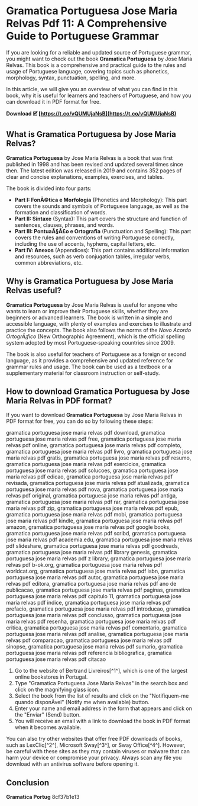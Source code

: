 # Gramatica Portuguesa Jose Maria Relvas Pdf 11: A Comprehensive Guide to Portuguese Grammar
  
If you are looking for a reliable and updated source of Portuguese grammar, you might want to check out the book **Gramatica Portuguesa** by Jose Maria Relvas. This book is a comprehensive and practical guide to the rules and usage of Portuguese language, covering topics such as phonetics, morphology, syntax, punctuation, spelling, and more.
  
In this article, we will give you an overview of what you can find in this book, why it is useful for learners and teachers of Portuguese, and how you can download it in PDF format for free.
 
**Download 🗹 [https://t.co/vQUMUjaNsB](https://t.co/vQUMUjaNsB)**


  
## What is Gramatica Portuguesa by Jose Maria Relvas?
  
**Gramatica Portuguesa** by Jose Maria Relvas is a book that was first published in 1998 and has been revised and updated several times since then. The latest edition was released in 2019 and contains 352 pages of clear and concise explanations, examples, exercises, and tables.
  
The book is divided into four parts:
  
- **Part I: FonÃ©tica e Morfologia** (Phonetics and Morphology): This part covers the sounds and symbols of Portuguese language, as well as the formation and classification of words.
- **Part II: Sintaxe** (Syntax): This part covers the structure and function of sentences, clauses, phrases, and words.
- **Part III: PontuaÃ§Ã£o e Ortografia** (Punctuation and Spelling): This part covers the rules and conventions of writing Portuguese correctly, including the use of accents, hyphens, capital letters, etc.
- **Part IV: Anexos** (Appendices): This part contains additional information and resources, such as verb conjugation tables, irregular verbs, common abbreviations, etc.

## Why is Gramatica Portuguesa by Jose Maria Relvas useful?
  
**Gramatica Portuguesa** by Jose Maria Relvas is useful for anyone who wants to learn or improve their Portuguese skills, whether they are beginners or advanced learners. The book is written in a simple and accessible language, with plenty of examples and exercises to illustrate and practice the concepts. The book also follows the norms of the *Novo Acordo OrtogrÃ¡fico* (New Orthographic Agreement), which is the official spelling system adopted by most Portuguese-speaking countries since 2009.
  
The book is also useful for teachers of Portuguese as a foreign or second language, as it provides a comprehensive and updated reference for grammar rules and usage. The book can be used as a textbook or a supplementary material for classroom instruction or self-study.
  
## How to download Gramatica Portuguesa by Jose Maria Relvas in PDF format?
  
If you want to download **Gramatica Portuguesa** by Jose Maria Relvas in PDF format for free, you can do so by following these steps:
 
gramatica portuguesa jose maria relvas pdf download,  gramatica portuguesa jose maria relvas pdf free,  gramatica portuguesa jose maria relvas pdf online,  gramatica portuguesa jose maria relvas pdf completo,  gramatica portuguesa jose maria relvas pdf livro,  gramatica portuguesa jose maria relvas pdf gratis,  gramatica portuguesa jose maria relvas pdf resumo,  gramatica portuguesa jose maria relvas pdf exercicios,  gramatica portuguesa jose maria relvas pdf solucoes,  gramatica portuguesa jose maria relvas pdf edicao,  gramatica portuguesa jose maria relvas pdf revisada,  gramatica portuguesa jose maria relvas pdf atualizada,  gramatica portuguesa jose maria relvas pdf nova,  gramatica portuguesa jose maria relvas pdf original,  gramatica portuguesa jose maria relvas pdf antiga,  gramatica portuguesa jose maria relvas pdf rar,  gramatica portuguesa jose maria relvas pdf zip,  gramatica portuguesa jose maria relvas pdf epub,  gramatica portuguesa jose maria relvas pdf mobi,  gramatica portuguesa jose maria relvas pdf kindle,  gramatica portuguesa jose maria relvas pdf amazon,  gramatica portuguesa jose maria relvas pdf google books,  gramatica portuguesa jose maria relvas pdf scribd,  gramatica portuguesa jose maria relvas pdf academia.edu,  gramatica portuguesa jose maria relvas pdf slideshare,  gramatica portuguesa jose maria relvas pdf goodreads,  gramatica portuguesa jose maria relvas pdf library genesis,  gramatica portuguesa jose maria relvas pdf z library,  gramatica portuguesa jose maria relvas pdf b-ok.org,  gramatica portuguesa jose maria relvas pdf worldcat.org,  gramatica portuguesa jose maria relvas pdf isbn,  gramatica portuguesa jose maria relvas pdf autor,  gramatica portuguesa jose maria relvas pdf editora,  gramatica portuguesa jose maria relvas pdf ano de publicacao,  gramatica portuguesa jose maria relvas pdf paginas,  gramatica portuguesa jose maria relvas pdf capitulo 11,  gramatica portuguesa jose maria relvas pdf indice,  gramatica portuguesa jose maria relvas pdf prefacio,  gramatica portuguesa jose maria relvas pdf introducao,  gramatica portuguesa jose maria relvas pdf conclusao,  gramatica portuguesa jose maria relvas pdf resenha,  gramatica portuguesa jose maria relvas pdf critica,  gramatica portuguesa jose maria relvas pdf comentario,  gramatica portuguesa jose maria relvas pdf analise,  gramatica portuguesa jose maria relvas pdf comparacao,  gramatica portuguesa jose maria relvas pdf sinopse,  gramatica portuguesa jose maria relvas pdf sumario,  gramatica portuguesa jose maria relvas pdf referencia bibliografica,  gramatica portuguesa jose maria relvas pdf citacao

1. Go to the website of Bertrand Livreiros[^1^], which is one of the largest online bookstores in Portugal.
2. Type "Gramatica Portuguesa Jose Maria Relvas" in the search box and click on the magnifying glass icon.
3. Select the book from the list of results and click on the "Notifiquem-me quando disponÃ­vel" (Notify me when available) button.
4. Enter your name and email address in the form that appears and click on the "Enviar" (Send) button.
5. You will receive an email with a link to download the book in PDF format when it becomes available.

You can also try other websites that offer free PDF downloads of books, such as LexCliq[^2^], Microsoft Sway[^3^], or Sway Office[^4^]. However, be careful with these sites as they may contain viruses or malware that can harm your device or compromise your privacy. Always scan any file you download with an antivirus software before opening it.
  
## Conclusion
  
**Gramatica Portug**
 8cf37b1e13
 
